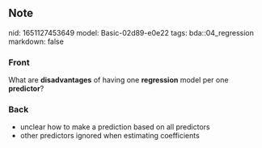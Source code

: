 ## Note
nid: 1651127453649
model: Basic-02d89-e0e22
tags: bda::04_regression
markdown: false

### Front
What are <b>disadvantages</b> of having one <b>regression</b> model
per one <b>predictor</b>?

### Back
<ul>
  <li>unclear how to make a prediction based on all predictors
  <li>other predictors ignored when estimating coefficients
</ul>
